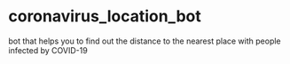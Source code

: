 # coronavirus_location_bot
bot that helps you to find out the distance to the nearest place with people infected by COVID-19
